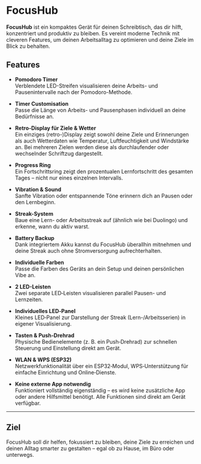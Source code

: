 # FocusHub

**FocusHub** ist ein kompaktes Gerät für deinen Schreibtisch, das dir hilft, konzentriert und produktiv zu bleiben. Es vereint moderne Technik mit cleveren Features, um deinen Arbeitsalltag zu optimieren und deine Ziele im Blick zu behalten.

## Features

- **Pomodoro Timer**  
  Verblendete LED-Streifen visualisieren deine Arbeits- und Pausenintervalle nach der Pomodoro-Methode.

- **Timer Customisation**  
  Passe die Länge von Arbeits- und Pausenphasen individuell an deine Bedürfnisse an.

- **Retro-Display für Ziele & Wetter**  
  Ein einziges (retro-)Display zeigt sowohl deine Ziele und Erinnerungen als auch Wetterdaten wie Temperatur, Luftfeuchtigkeit und Windstärke an. Bei mehreren Zielen werden diese als durchlaufender oder wechselnder Schriftzug dargestellt.

- **Progress Ring**  
  Ein Fortschrittsring zeigt den prozentualen Lernfortschritt des gesamten Tages – nicht nur eines einzelnen Intervalls.

- **Vibration & Sound**  
  Sanfte Vibration oder entspannende Töne erinnern dich an Pausen oder den Lernbeginn.

- **Streak-System**  
  Baue eine Lern- oder Arbeitsstreak auf (ähnlich wie bei Duolingo) und erkenne, wann du aktiv warst.

- **Battery Backup**  
  Dank integriertem Akku kannst du FocusHub überallhin mitnehmen und deine Streak auch ohne Stromversorgung aufrechterhalten.

- **Individuelle Farben**  
  Passe die Farben des Geräts an dein Setup und deinen persönlichen Vibe an.

- **2 LED-Leisten**  
  Zwei separate LED‑Leisten visualisieren parallel Pausen- und Lernzeiten.

- **Individuelles LED‑Panel**  
  Kleines LED‑Panel zur Darstellung der Streak (Lern-/Arbeitsserien) in eigener Visualisierung.

- **Tasten & Push‑Drehrad**  
  Physische Bedienelemente (z. B. ein Push‑Drehrad) zur schnellen Steuerung und Einstellung direkt am Gerät.

- **WLAN & WPS (ESP32)**  
  Netzwerkfunktionalität über ein ESP32‑Modul, WPS‑Unterstützung für einfache Einrichtung und Online‑Dienste.

- **Keine externe App notwendig**  
  Funktioniert vollständig eigenständig – es wird keine zusätzliche App oder andere Hilfsmittel benötigt. Alle Funktionen sind direkt am Gerät verfügbar.

---

## Ziel

FocusHub soll dir helfen, fokussiert zu bleiben, deine Ziele zu erreichen und deinen Alltag smarter zu gestalten – egal ob zu Hause, im Büro oder unterwegs.



